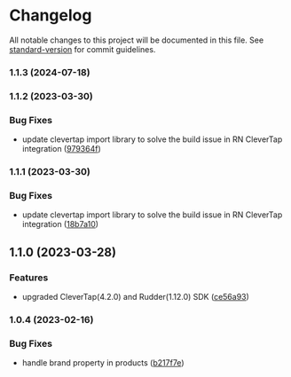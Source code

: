 # Changelog

All notable changes to this project will be documented in this file. See [standard-version](https://github.com/conventional-changelog/standard-version) for commit guidelines.

### 1.1.3 (2024-07-18)

### 1.1.2 (2023-03-30)


### Bug Fixes

* update clevertap import library to solve the build issue in RN CleverTap integration ([979364f](https://github.com/rudderlabs/rudder-integration-clevertap-ios/commit/979364f8d4614a4c3cb3e82834c13501ee007d13))

### 1.1.1 (2023-03-30)


### Bug Fixes

* update clevertap import library to solve the build issue in RN CleverTap integration ([18b7a10](https://github.com/rudderlabs/rudder-integration-clevertap-ios/commit/18b7a10e7500a40612f241619c1310014f0bb3b8))

## 1.1.0 (2023-03-28)


### Features

* upgraded CleverTap(4.2.0) and Rudder(1.12.0) SDK ([ce56a93](https://github.com/rudderlabs/rudder-integration-clevertap-ios/commit/ce56a934d1797f41a91942fb3a2849aa6bc5a73c))

### 1.0.4 (2023-02-16)


### Bug Fixes

* handle brand property in products ([b217f7e](https://github.com/rudderlabs/rudder-integration-clevertap-ios/commit/b217f7e7503a5c257a98c33b5231a435ec901671))

